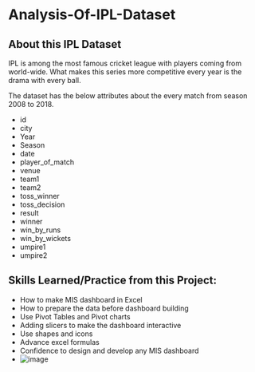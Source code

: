 # Analysis-Of-IPL-Dataset

## About this IPL Dataset

IPL is among the most famous cricket league with players coming from world-wide. What makes this series more competitive every year is the drama with every ball.

The dataset has the below attributes about the every match from season 2008 to 2018.

- id
- city
- Year
- Season
- date
- player_of_match
- venue
- team1
- team2
- toss_winner
- toss_decision
- result
- winner
- win_by_runs
- win_by_wickets
- umpire1
- umpire2

## Skills Learned/Practice from this Project:

- How to make MIS dashboard in Excel
- How to prepare the data before dashboard building
- Use Pivot Tables and Pivot charts
- Adding slicers to make the dashboard interactive
- Use shapes and icons
- Advance excel formulas
- Confidence to design and develop any MIS dashboard
- ![image](https://github.com/user-attachments/assets/4bc32d4b-a2af-4f23-97dd-8ba870f274b1)



